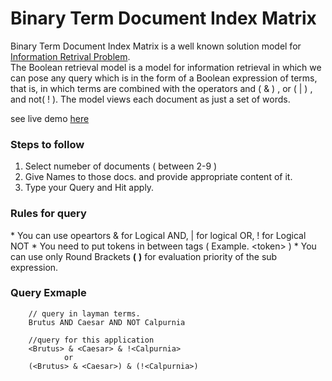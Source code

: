 # Binary Term Document Index Matrix
<p>Binary Term Document Index Matrix is a well known solution model for <a href="http://nlp.stanford.edu/IR-book/html/htmledition/an-example-information-retrieval-problem-1.html">Information Retrival Problem</a>. <br>
The Boolean retrieval model is a model for information retrieval in which we can pose any query which is in the form of a Boolean expression of terms, that is, in which terms are combined with the operators and ( &amp; ) , or ( | ) , and not( ! ). The model views each document as just a set of words. </p>
see live demo <a href="jimishf.github.io/Binary-Term-Document-Index-Matrix/index.html">here</a> 
   
   <h3>Steps to follow</h3>
	<ol>
		<li>	Select numeber of documents ( between 2-9 )</li>
		<li>	Give Names to those docs. and provide appropriate content of it.</li>
		<li> 	Type your Query and Hit apply.</li>
	</ol>
	
<h3> Rules for query </h3>
* You can use opeartors & for Logical AND, | for logical OR, ! for Logical NOT		
* You need to put tokens in between tags ( Example. &lt;token&gt; )
* You can use only Round Brackets <b>(</b>  <b>)</b> for evaluation priority of the sub expression.
<h3> Query Exmaple </h3>

		// query in layman terms.
		Brutus AND Caesar AND NOT Calpurnia
		
		//query for this application
		<Brutus> & <Caesar> & !<Calpurnia>
				or
		(<Brutus> & <Caesar>) & (!<Calpurnia>)
		
